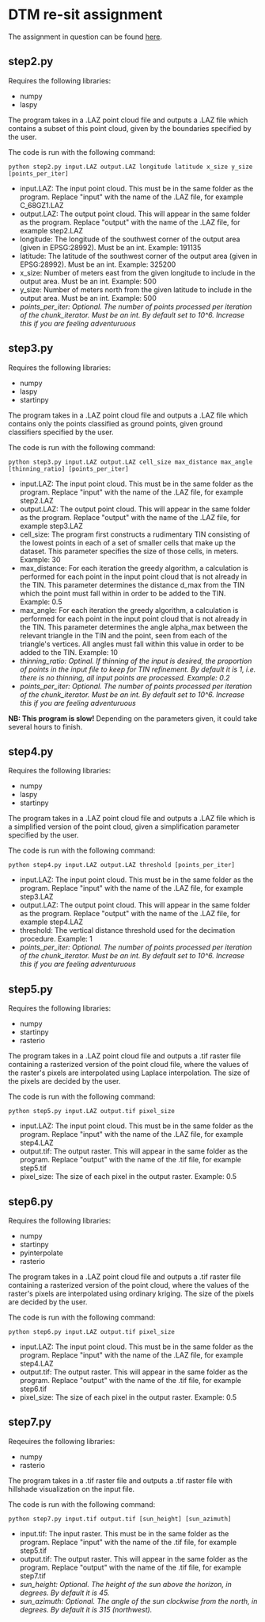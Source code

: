 # DTM re-sit assignment

The assignment in question can be found [here](https://3d.bk.tudelft.nl/courses/geo1015/hw/resit/).

## step2.py

Requires the following libraries:  
- numpy  
- laspy  

The program takes in a .LAZ point cloud file and outputs a .LAZ file which contains a subset of this point cloud, given by the boundaries specified by the user.  

The code is run with the following command:  
```
python step2.py input.LAZ output.LAZ longitude latitude x_size y_size [points_per_iter]
```

- input.LAZ: The input point cloud. This must be in the same folder as the program. Replace "input" with the name of the .LAZ file, for example C_68GZ1.LAZ  
- output.LAZ: The output point cloud. This will appear in the same folder as the program. Replace "output" with the name of the .LAZ file, for example step2.LAZ  
- longitude: The longitude of the southwest corner of the output area (given in EPSG:28992). Must be an int. Example: 191135  
- latitude: The latitude of the southwest corner of the output area (given in EPSG:28992). Must be an int. Example: 325200  
- x_size: Number of meters east from the given longitude to include in the output area. Must be an int. Example: 500  
- y_size: Number of meters north from the given latitude to include in the output area. Must be an int. Example: 500  
- *points\_per\_iter: Optional. The number of points processed per iteration of the chunk_iterator. Must be an int. By default set to 10^6. Increase this if you are feeling adventuruous*  

## step3.py

Requires the following libraries:  
- numpy  
- laspy  
- startinpy  

The program takes in a .LAZ point cloud file and outputs a .LAZ file which contains only the points classified as ground points, given ground classifiers specified by the user.  

The code is run with the following command:  
```
python step3.py input.LAZ output.LAZ cell_size max_distance max_angle [thinning_ratio] [points_per_iter]
```

- input.LAZ: The input point cloud. This must be in the same folder as the program. Replace "input" with the name of the .LAZ file, for example step2.LAZ  
- output.LAZ: The output point cloud. This will appear in the same folder as the program. Replace "output" with the name of the .LAZ file, for example step3.LAZ  
- cell\_size: The program first constructs a rudimentary TIN consisting of the lowest points in each of a set of smaller cells that make up the dataset. This parameter specifies the size of those cells, in meters. Example: 30  
- max\_distance: For each iteration the greedy algorithm, a calculation is performed for each point in the input point cloud that is not already in the TIN. This parameter determines the distance d_max from the TIN which the point must fall within in order to be added to the TIN. Example: 0.5  
- max\_angle: For each iteration the greedy algorithm, a calculation is performed for each point in the input point cloud that is not already in the TIN. This parameter determines the angle alpha_max between the relevant triangle in the TIN and the point, seen from each of the triangle's vertices. All angles must fall within this value in order to be added to the TIN. Example: 10    
- *thinning\_ratio: Optinal. If thinning of the input is desired, the proportion of points in the input file to keep for TIN refinement. By default it is 1, i.e. there is no thinning, all input points are processed. Example: 0.2*  
- *points\_per\_iter: Optional. The number of points processed per iteration of the chunk_iterator. Must be an int. By default set to 10^6. Increase this if you are feeling adventuruous*  

**NB: This program is slow!** Depending on the parameters given, it could take several hours to finish.  

## step4.py

Requires the following libraries:  
- numpy  
- laspy  
- startinpy  

The program takes in a .LAZ point cloud file and outputs a .LAZ file which is a simplified version of the point cloud, given a simplification parameter specified by the user.  

The code is run with the following command:  
```
python step4.py input.LAZ output.LAZ threshold [points_per_iter]
```

- input.LAZ: The input point cloud. This must be in the same folder as the program. Replace "input" with the name of the .LAZ file, for example step3.LAZ  
- output.LAZ: The output point cloud. This will appear in the same folder as the program. Replace "output" with the name of the .LAZ file, for example step4.LAZ  
- threshold: The vertical distance threshold used for the decimation procedure. Example: 1  
- *points\_per\_iter: Optional. The number of points processed per iteration of the chunk_iterator. Must be an int. By default set to 10^6. Increase this if you are feeling adventuruous*  

## step5.py

Requires the following libraries:  
- numpy  
- startinpy  
- rasterio  

The program takes in a .LAZ point cloud file and outputs a .tif raster file containing a rasterized version of the point cloud file, where the values of the raster's pixels are interpolated using Laplace interpolation. The size of the pixels are decided by the user.  

The code is run with the following command:  
```
python step5.py input.LAZ output.tif pixel_size
```

- input.LAZ: The input point cloud. This must be in the same folder as the program. Replace "input" with the name of the .LAZ file, for example step4.LAZ  
- output.tif: The output raster. This will appear in the same folder as the program. Replace "output" with the name of the .tif file, for example step5.tif  
- pixel\_size: The size of each pixel in the output raster. Example: 0.5  

## step6.py

Requires the following libraries:  
- numpy  
- startinpy  
- pyinterpolate  
- rasterio  

The program takes in a .LAZ point cloud file and outputs a .tif raster file containing a rasterized version of the point cloud, where the values of the raster's pixels are interpolated using ordinary kriging. The size of the pixels are decided by the user.  

The code is run with the following command:  
```
python step6.py input.LAZ output.tif pixel_size
```

- input.LAZ: The input point cloud. This must be in the same folder as the program. Replace "input" with the name of the .LAZ file, for example step4.LAZ  
- output.tif: The output raster. This will appear in the same folder as the program. Replace "output" with the name of the .tif file, for example step6.tif  
- pixel\_size: The size of each pixel in the output raster. Example: 0.5  

## step7.py

Reqeuires the following libraries:  
- numpy  
- rasterio  

The program takes in a .tif raster file and outputs a .tif raster file with hillshade visualization on the input file.  

The code is run with the following command:  
```
python step7.py input.tif output.tif [sun_height] [sun_azimuth]
```

- input.tif: The input raster. This must be in the same folder as the program. Replace "input" with the name of the .tif file, for example step5.tif  
- output.tif: The output raster. This will appear in the same folder as the program. Replace "output" with the name of the .tif file, for example step7.tif  
- *sun\_height: Optional. The height of the sun above the horizon, in degrees. By default it is 45.*  
- *sun\_azimuth: Optional. The angle of the sun clockwise from the north, in degrees. By default it is 315 (northwest).*  
